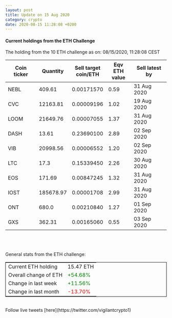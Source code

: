 ```yaml
---
layout: post
title: Update on 15 Aug 2020
category: crypto
date: 2020-08-15 11:28:08 +0200
---
```

<!-- Global site tag (gtag.js) - Google Analytics -->
<script async src="https://www.googletagmanager.com/gtag/js?id=UA-103831149-5"></script>
<script>
  window.dataLayer = window.dataLayer || [];
  function gtag(){dataLayer.push(arguments);}
  gtag('js', new Date());

  gtag('config', 'UA-103831149-5');
</script>


#### Current holdings from the ETH Challenge

The holding from the 10 ETH challenge as on: 08/15/2020, 11:28:08 CEST

|Coin ticker|Quantity|Sell target<br>coin/ETH|Eqv ETH<br>value|Sell latest by|
|-----------|--------|-----------|-----------|--------------|
NEBL|409.61|  0.00171570|0.59|31 Aug 2020|
CVC|12163.81|  0.00009196|1.02|19 Aug 2020|
LOOM|21649.76|  0.00007055|1.37|31 Aug 2020|
DASH|13.61|  0.23690100|2.89|02 Sep 2020|
VIB|20998.56|  0.00006552|1.20|02 Sep 2020|
LTC|17.3|  0.15339450|2.26|30 Aug 2020|
EOS|171.69|  0.00847245|1.32|31 Aug 2020|
IOST|185678.97|  0.00001708|2.99|31 Aug 2020|
ONT|680.0|  0.00210840|1.27|01 Sep 2020|
GXS|362.31|  0.00165060|0.55|03 Sep 2020|

<br>
<br>
<br>
General stats from the ETH challenge:

<table style="border:1px solid black;margin-left:auto;margin-right:auto;">
	<tbody>
	<tr>
		<td>Current ETH holding</td>
		<td>     15.47 ETH</td>
	</tr>
	<tr>
		<td>Overall change of ETH</td>
		<td><font color="green">+54.68%</font></td>
	</tr>
	<tr>
		<td>Change in last week</td>
		<td><font color="green">+11.56%</font></td>
	</tr>
	<tr>
		<td>Change in last month</td>
		<td><font color="red">-13.70%</font></td>
	</tr>
	</tbody>
</table>

<br>
Follow live tweets [here](https://twitter.com/vigilantcrypto1)
<br>
<br>